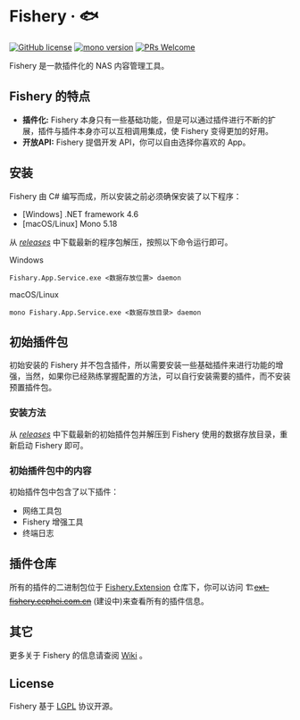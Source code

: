 # Fishery &middot; 🐟
 [![GitHub license](https://img.shields.io/badge/license-LGPL-blue.svg)](./LICENSE) [![mono version](https://img.shields.io/badge/mono-v5.18-blue.svg)](https://www.mono-project.com/download/stable/) [![PRs Welcome](https://img.shields.io/badge/PRs-welcome-brightgreen.svg)](https://github.com/CepheiSigma/Fishery/pulls)

Fishery 是一款插件化的 NAS 内容管理工具。

## Fishery 的特点

* **插件化:** Fishery 本身只有一些基础功能，但是可以通过插件进行不断的扩展，插件与插件本身亦可以互相调用集成，使 Fishery 变得更加的好用。
* **开放API:** Fishery 提倡开发 API，你可以自由选择你喜欢的 App。

## 安装

Fishery 由 C# 编写而成，所以安装之前必须确保安装了以下程序：

* [Windows] .NET framework 4.6
* [macOS/Linux] Mono 5.18

从 [*releases*](https://github.com/CepheiSigma/Fishery/releases) 中下载最新的程序包解压，按照以下命令运行即可。

Windows

```
Fishary.App.Service.exe <数据存放位置> daemon
```

macOS/Linux

```
mono Fishary.App.Service.exe <数据存放目录> daemon
```

## 初始插件包

初始安装的 Fishery 并不包含插件，所以需要安装一些基础插件来进行功能的增强，当然，如果你已经熟练掌握配置的方法，可以自行安装需要的插件，而不安装预置插件包。

### 安装方法

从 [*releases*](https://github.com/CepheiSigma/Fishery/releases) 中下载最新的初始插件包并解压到 Fishery 使用的数据存放目录，重新启动 Fishery 即可。

### 初始插件包中的内容

初始插件包中包含了以下插件：

* 网络工具包
* Fishery 增强工具
* 终端日志

## 插件仓库

所有的插件的二进制包位于 [Fishery.Extension](https://github.com/CepheiSigma/Fishery.Extension) 仓库下，你可以访问 🏗️[~~ext-fishery.cephei.com.cn~~](http://ext-fishery.cephei.com.cn) (建设中)来查看所有的插件信息。

## 其它

更多关于 Fishery 的信息请查阅 [Wiki](https://github.com/CepheiSigma/Fishery/wiki) 。

## License

Fishery 基于 [LGPL](./LICENSE) 协议开源。

